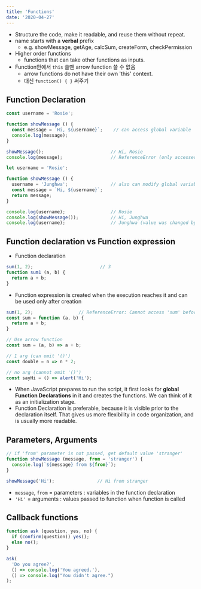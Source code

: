 ```yaml
---
title: 'Functions'
date: '2020-04-27'
---
```


- Structure the code, make it readable, and reuse them without repeat.
- name starts with a **verbal** prefix
  - e.g. showMessage, getAge, calcSum, createForm, checkPermission
- Higher order functions
  - functions that can take other functions as inputs.
- Function안에서 `this` 쓸땐 arrow function 쓸 수 없음
  - arrow functions do not have their own 'this' context.
  - 대신 `function() { }` 써주기

## Function Declaration

```js
const username = 'Rosie';

function showMessage () {
  const message = `Hi, ${username}`;    // can access global variable 'username'
  console.log(message);
}

showMessage();                         // Hi, Rosie
console.log(message);                  // ReferenceError (only accessed inside function)
```

```js
let username = 'Rosie';

function showMessage () {
  username = 'Junghwa';                // also can modify global variable
  const message = `Hi, ${username}`;
  return message;
}

console.log(username);                 // Rosie
console.log(showMessage());            // Hi, Junghwa
console.log(username);                 // Junghwa (value was changed by function)
```

## Function declaration vs Function expression

- Function <span>declaration</span>

```js
sum(1, 2);                         // 3
function sum1 (a, b) {
  return a + b;
}
```

- Function <span>expression</span> is created when the execution reaches it and can be used only after creation

```js
sum(1, 2);                 // ReferenceError: Cannot access 'sum' before initialization
const sum = function (a, b) {
  return a + b;
}

// Use arrow function
const sum = (a, b) => a + b;

// 1 arg (can omit '()')
const double = n => n * 2;

// no arg (cannot omit '()')
const sayHi = () => alert('Hi');
```

- When JavaScript prepares to run the script, it first looks for **global Function Declarations** in it and creates the functions. We can think of it as an <span>initialization stage</span>.
- Function Declaration is preferable, because it is visible prior to the declaration itself. That gives us more flexibility in code organization, and is usually more readable.

## Parameters, Arguments

```js
// if 'from' parameter is not passed, get default value 'stranger'
function showMessage (message, from = 'stranger') {
  console.log(`${message} from ${from}`);
}

showMessage('Hi');                // Hi from stranger
```

- `message`, `from` = <span>parameters</span> : variables in the function declaration
- `'Hi'` = <span>arguments</span> : values passed to function when function is called

## Callback functions

```js
function ask (question, yes, no) {
  if (confirm(question)) yes();
  else no();
}

ask(
  'Do you agree?',
  () => console.log('You agreed.'),
  () => console.log("You didn't agree.")
);
```